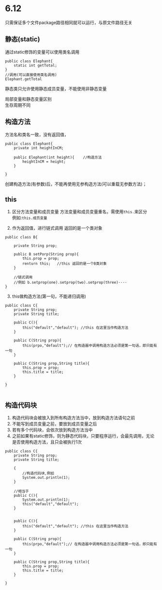 # 6.12
只需保证多个文件package路径相同就可以运行，与原文件路径无关

## 静态(static)
通过static修饰的变量可以使用类名调用
```
public class Elephant{
    static int getTotal;
}
//调用(可以直接使用类名调用)
Elephant.getTotal
```

静态类只允许使用静态成员变量，不能使用非静态变量

局部变量和静态变量区别<br>
生存周期不同

## 构造方法
方法名和类名一致，没有返回值，
```
public class Elephant{
    private int heightInCM;

    public Elephant(int height){    //构造方法
        heightInCM = height;
    }

}
```
创建构造方法(有参数)后，不能再使用无参构造方法(可以重载无参数方法)；

## this
1. 区分方法变量和成员变量
方法变量和成员变量重名，需使用`this.`来区分<br>
例如:`this.成员变量`

2. 作为返回值，进行链式调用
返回的是一个类对象
```
public class B{
    
    private String prop;

    public B setPorp(String prop){
        this.prop = prop;
        renturn this;   //this 返回的是一个B类对象
    }
    
    //链式调用
    //例如 b.setprop(one).setprop(two).setprop(three)····
}
```

3. this做构造方法(第一句，不能递归调用)
```
public class C{
    private String prop;
    private String title;

    public C(){
        this("default","default"); //this 在这里当作构造方法
    }

    public C(String prop){
        this(prpo,"default");// 在构造器中调用构造方法必须是第一句话，即只能有一句
    }

    public C(String prop,String title){
        this.prop = prop;
        this.title = title;
    }

}


```
## 构造代码块
1. 构造代码块会被放入到所有构造方法当中，放到构造方法语句之前
2. 不能写到成员变量之前，要放到成员变量之后
3. 若有多个代码块，会依次放到构造方法当中
4. 之前如果有static修饰，则为静态代码块，只要程序运行，会最先调用，无论是否使用构造方法，且只会被执行1次
```
public class C{
    private String prop;
    private String title;

    {
        //构造代码块,例如
        System.out.println(1);
    }
    
    //相当于
    public C(){
        System.out.println(1);
        this("default","default");
    }


    public C(){
        this("default","default"); //this 在这里当作构造方法
    }

    public C(String prop){
        this(prpo,"default");// 在构造器中调用构造方法必须是第一句话，即只能有一句
    }

    public C(String prop,String title){
        this.prop = prop;
        this.title = title;
    }

}
```



